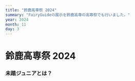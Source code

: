 ```yaml
---
title: "鈴鹿高専祭 2024"
summary: "FairyGuideの展示を鈴鹿高専の高専祭でも行いました。"
year: 2024
month: 11
day: 3
---
```

 
# 鈴鹿高専祭 2024
 
### 未踏ジュニアとは？

